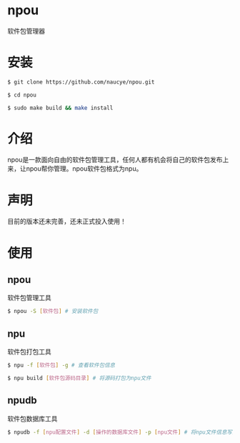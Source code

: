 # npou
软件包管理器

# 安装
``` bash
$ git clone https://github.com/naucye/npou.git

$ cd npou

$ sudo make build && make install
```

# 介绍
npou是一款面向自由的软件包管理工具，任何人都有机会将自己的软件包发布上来，让npou帮你管理。npou软件包格式为npu。

# 声明
目前的版本还未完善，还未正式投入使用！

# 使用

 ## npou
 软件包管理工具
 ``` bash
$ npou -S [软件包] # 安装软件包 
```


 ## npu
 软件包打包工具
 ``` bash
$ npu -f [软件包] -g # 查看软件包信息

$ npu build [软件包源码目录] # 将源码打包为npu文件
```

## npudb
软件包数据库工具
``` bash
$ npudb -f [npu配置文件] -d [操作的数据库文件] -p [npu文件] # 将npu文件信息写入数据库
```
